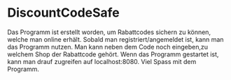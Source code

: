 # DiscountCodeSafe
Das Programm ist erstellt worden, um Rabattcodes sichern zu können, welche man online erhält.
Sobald man registriert/angemeldet ist, kann man das Programm nutzen.
Man kann neben dem Code noch eingeben,zu welchem Shop der Rabattcode gehört.
Wenn das Programm gestartet ist, kann man drauf zugreifen auf localhost:8080.
Viel Spass mit dem Programm.
